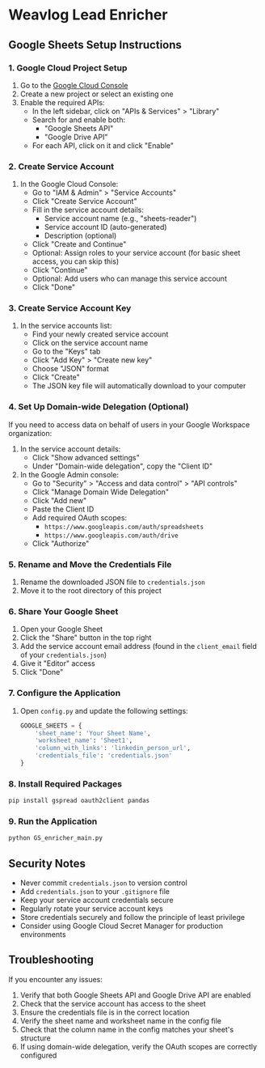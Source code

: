 # Weavlog Lead Enricher


## Google Sheets Setup Instructions

### 1. Google Cloud Project Setup

1. Go to the [Google Cloud Console](https://console.cloud.google.com/)
2. Create a new project or select an existing one
3. Enable the required APIs:
   - In the left sidebar, click on "APIs & Services" > "Library"
   - Search for and enable both:
     - "Google Sheets API"
     - "Google Drive API"
   - For each API, click on it and click "Enable"

### 2. Create Service Account

1. In the Google Cloud Console:
   - Go to "IAM & Admin" > "Service Accounts"
   - Click "Create Service Account"
   - Fill in the service account details:
     - Service account name (e.g., "sheets-reader")
     - Service account ID (auto-generated)
     - Description (optional)
   - Click "Create and Continue"
   - Optional: Assign roles to your service account (for basic sheet access, you can skip this)
   - Click "Continue"
   - Optional: Add users who can manage this service account
   - Click "Done"

### 3. Create Service Account Key

1. In the service accounts list:
   - Find your newly created service account
   - Click on the service account name
   - Go to the "Keys" tab
   - Click "Add Key" > "Create new key"
   - Choose "JSON" format
   - Click "Create"
   - The JSON key file will automatically download to your computer

### 4. Set Up Domain-wide Delegation (Optional)

If you need to access data on behalf of users in your Google Workspace organization:

1. In the service account details:
   - Click "Show advanced settings"
   - Under "Domain-wide delegation", copy the "Client ID"
2. In the Google Admin console:
   - Go to "Security" > "Access and data control" > "API controls"
   - Click "Manage Domain Wide Delegation"
   - Click "Add new"
   - Paste the Client ID
   - Add required OAuth scopes:
     - `https://www.googleapis.com/auth/spreadsheets`
     - `https://www.googleapis.com/auth/drive`
   - Click "Authorize"

### 5. Rename and Move the Credentials File

1. Rename the downloaded JSON file to `credentials.json`
2. Move it to the root directory of this project

### 6. Share Your Google Sheet

1. Open your Google Sheet
2. Click the "Share" button in the top right
3. Add the service account email address (found in the `client_email` field of your `credentials.json`)
4. Give it "Editor" access
5. Click "Done"

### 7. Configure the Application

1. Open `config.py` and update the following settings:
   ```python
   GOOGLE_SHEETS = {
       'sheet_name': 'Your Sheet Name',
       'worksheet_name': 'Sheet1',
       'column_with_links': 'linkedin_person_url',
       'credentials_file': 'credentials.json'
   }
   ```

### 8. Install Required Packages

```bash
pip install gspread oauth2client pandas
```

### 9. Run the Application

```bash
python GS_enricher_main.py
```

## Security Notes

- Never commit `credentials.json` to version control
- Add `credentials.json` to your `.gitignore` file
- Keep your service account credentials secure
- Regularly rotate your service account keys
- Store credentials securely and follow the principle of least privilege
- Consider using Google Cloud Secret Manager for production environments

## Troubleshooting

If you encounter any issues:

1. Verify that both Google Sheets API and Google Drive API are enabled
2. Check that the service account has access to the sheet
3. Ensure the credentials file is in the correct location
4. Verify the sheet name and worksheet name in the config file
5. Check that the column name in the config matches your sheet's structure
6. If using domain-wide delegation, verify the OAuth scopes are correctly configured 